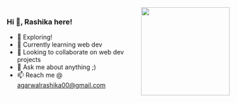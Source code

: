 <img align="right" width= "200px" src="https://octodex.github.com/images/daftpunktocat-thomas.gif"/>

### Hi 👋, Rashika here!
  
- 🔭 Exploring!
- 🌱 Currently learning web dev
- 👯 Looking to collaborate on web dev projects
- 💬 Ask me about anything ;)
- 📫 Reach me @ agarwalrashika00@gmail.com
